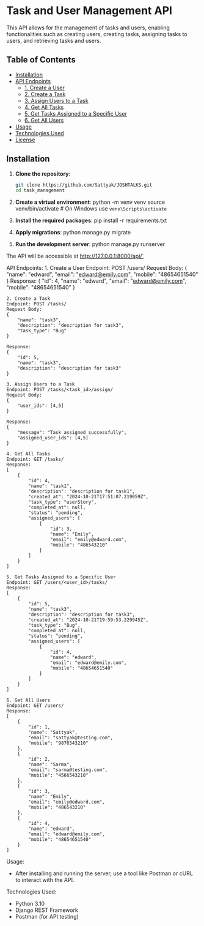 # Task and User Management API

This API allows for the management of tasks and users, enabling functionalities such as creating users, creating tasks, assigning tasks to users, and retrieving tasks and users.

## Table of Contents

- [Installation](#installation)
- [API Endpoints](#api-endpoints)
  - [1. Create a User](#1-create-a-user)
  - [2. Create a Task](#2-create-a-task)
  - [3. Assign Users to a Task](#3-assign-users-to-a-task)
  - [4. Get All Tasks](#4-get-all-tasks)
  - [5. Get Tasks Assigned to a Specific User](#5-get-tasks-assigned-to-a-specific-user)
  - [6. Get All Users](#6-get-all-users)
- [Usage](#usage)
- [Technologies Used](#technologies-used)
- [License](#license)

## Installation

1. **Clone the repository**:

   ```bash
   git clone https://github.com/Sattyak/JOSHTALKS.git
   cd task_management
   ```

2. **Create a virtual environment**:
   python -m venv venv
   source venv/bin/activate # On Windows use `venv\Scripts\activate`

3. **Install the required packages**:
   pip install -r requirements.txt

4. **Apply migrations**:
   python manage.py migrate

5. **Run the development server**:
   python manage.py runserver

The API will be accessible at http://127.0.0.1:8000/api/`

API Endpoints: 
    1. Create a User
    Endpoint: POST /users/
    Request Body:
    {   
        "name": "edward",
        "email": "edward@emily.com",
        "mobile": "48654651540"
    }
    Response:
    {
        "id": 4,
        "name": "edward",
        "email": "edward@emily.com",
        "mobile": "48654651540"
    }

    2. Create a Task
    Endpoint: POST /tasks/
    Request Body:
    {
        "name": "task3",
        "description": "description for task3",
        "task_type": "Bug"
    }

    Response:
    {
        "id": 5,
        "name": "task3",
        "description": "description for task3"
    }

    3. Assign Users to a Task
    Endpoint: POST /tasks/<task_id>/assign/
    Request Body:
    {
        "user_ids": [4,5]
    }

    Response:
    {
        "message": "Task assigned successfully",
        "assigned_user_ids": [4,5]
    }

    4. Get All Tasks
    Endpoint: GET /tasks/
    Response:
    [
        {
            "id": 4,
            "name": "task1",
            "description": "description for task1",
            "created_at": "2024-10-21T17:51:07.219059Z",
            "task_type": "userStory",
            "completed_at": null,
            "status": "pending",
            "assigned_users": [
                {
                    "id": 3,
                    "name": "Emily",
                    "email": "emily@edward.com",
                    "mobile": "486543210"
                }
            ]
        }
    ]

    5. Get Tasks Assigned to a Specific User
    Endpoint: GET /users/<user_id>/tasks/
    Response:
    [
        {
            "id": 5,
            "name": "task3",
            "description": "description for task3",
            "created_at": "2024-10-21T19:59:53.229945Z",
            "task_type": "Bug",
            "completed_at": null,
            "status": "pending",
            "assigned_users": [
                {
                    "id": 4,
                    "name": "edward",
                    "email": "edward@emily.com",
                    "mobile": "48654651540"
                }
            ]
        }
    ]

    6. Get All Users
    Endpoint: GET /users/
    Response:
    [
        {
            "id": 1,
            "name": "Sattyak",
            "email": "sattyak@testing.com",
            "mobile": "9876543210"
        },
        {
            "id": 2,
            "name": "Sarma",
            "email": "sarma@testing.com",
            "mobile": "4566543210"
        },
        {
            "id": 3,
            "name": "Emily",
            "email": "emily@edward.com",
            "mobile": "486543210"
        },
        {
            "id": 4,
            "name": "edward",
            "email": "edward@emily.com",
            "mobile": "48654651540"
        }
    ]

Usage:
- After installing and running the server, use a tool like Postman or cURL to interact with the API.

Technologies Used:
- Python 3.10
- Django REST Framework
- Postman (for API testing)

